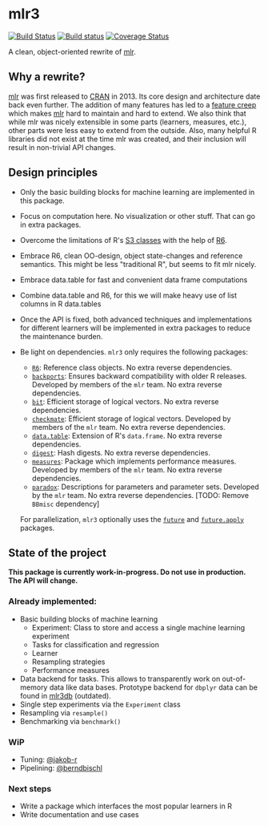 # mlr3

[![Build Status](https://travis-ci.org/mlr-org/mlr3.svg?branch=master)](https://travis-ci.org/mlr-org/mlr3)
[![Build status](https://ci.appveyor.com/api/projects/status/00pdxs8n457tsfd1/branch/master?svg=true)](https://ci.appveyor.com/project/mllg/mlr3/branch/master)
<a href="https://codecov.io/gh/mlr-org/mlr3"><img src="https://codecov.io/gh/mlr-org/mlr3/branch/master/graph/badge.svg" alt="Coverage Status"/></a>

A clean, object-oriented rewrite of [mlr](https://github.com/mlr-org/mlr).

## Why a rewrite?

[mlr](https://github.com/mlr-org/mlr) was first released to [CRAN](https://cran.r-project.org/package=mlr) in 2013.
Its core design and architecture date back even further.
The addition of many features has led to a [feature creep](https://en.wikipedia.org/wiki/Feature_creep) which makes [mlr](https://github.com/mlr-org/mlr) hard to maintain and hard to extend. We also think that while mlr was nicely extensible in some parts
(learners, measures, etc.), other parts were less easy to extend from the outside.
Also, many helpful R libraries did not exist at the time mlr was created, and their inclusion will
result in non-trivial API changes.



## Design principles

* Only the basic building blocks for machine learning are implemented in this package.
* Focus on computation here. No visualization or other stuff. That can go in extra packages.
* Overcome the limitations of R's [S3 classes](https://adv-r.hadley.nz/s3.html) with the help of [R6](https://cran.r-project.org/package=R6).
* Embrace R6, clean OO-design, object state-changes and reference semantics. This might be less
  "traditional R", but seems to fit mlr nicely.
* Embrace data.table for fast and convenient data frame computations
* Combine data.table and R6, for this we will make heavy use of list columns in R data.tables
* Once the API is fixed, both advanced techniques and implementations for different learners will be implemented in extra packages to reduce the maintenance burden.
* Be light on dependencies. `mlr3` only requires the following packages:
    - [`R6`](https://cran.r-project.org/package=R6): Reference class objects. No extra reverse dependencies.
    - [`backports`](https://cran.r-project.org/package=backports): Ensures backward compatibility with older R releases. Developed by members of the `mlr` team. No extra reverse dependencies.
    - [`bit`](https://cran.r-project.org/package=bit): Efficient storage of logical vectors. No extra reverse dependencies.
    - [`checkmate`](https://cran.r-project.org/package=checkmate): Efficient storage of logical vectors. Developed by members of the `mlr` team. No extra reverse dependencies.
    - [`data.table`](https://cran.r-project.org/package=data.table): Extension of R's `data.frame`. No extra reverse dependencies.
    - [`digest`](https://cran.r-project.org/package=digest): Hash digests. No extra reverse dependencies.
    - [`measures`](https://cran.r-project.org/package=measures): Package which implements performance measures. Developed by members of the `mlr` team. No extra reverse dependencies.
    - [`paradox`](https://cran.r-project.org/package=paradox): Descriptions for parameters and parameter sets. Developed by the `mlr` team. No extra reverse dependencies. [TODO: Remove `BBmisc` dependency]

  For parallelization, `mlr3` optionally uses the [`future`](https://cran.r-project.org/package=future) and [`future.apply`](https://cran.r-project.org/package=future.apply) packages.


## State of the project

**This package is currently work-in-progress. Do not use in production. The API will change.**


### Already implemented:

* Basic building blocks of machine learning
    - Experiment: Class to store and access a single machine learning experiment
    - Tasks for classification and regression
    - Learner
    - Resampling strategies
    - Performance measures
* Data backend for tasks. This allows to transparently work on out-of-memory data like data bases.
  Prototype backend for `dbplyr` data can be found in [mlr3db](https://github.com/mlr-org/mlr3db) (outdated).
* Single step experiments via the `Experiment` class
* Resampling via `resample()`
* Benchmarking via `benchmark()`


### WiP

* Tuning: [@jakob-r](https://github.com/jakob-r)
* Pipelining: [@berndbischl](https://github.com/berndbischl)


### Next steps

* Write a package which interfaces the most popular learners in R
* Write documentation and use cases
